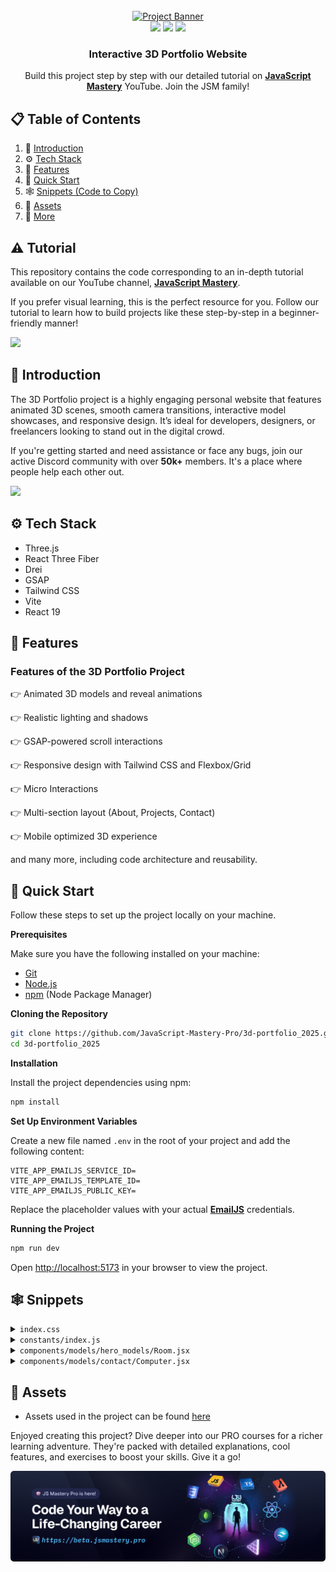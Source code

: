 <div align="center">
  <br />
    <a href="" target="_blank">
      <img src="public/images/readme.png" alt="Project Banner">
    </a>
  <br />

  <div>
    <img src="https://img.shields.io/badge/-Three.js-black?style=for-the-badge&logo=three.js&logoColor=white" />
    <img src="https://img.shields.io/badge/-GSAP-88CE02?style=for-the-badge&logo=greensock&logoColor=white" />
    <img src="https://img.shields.io/badge/-Tailwind_CSS-38B2AC?style=for-the-badge&logo=tailwind-css&logoColor=white" />
  </div>

  <h3 align="center">Interactive 3D Portfolio Website</h3>

   <div align="center">
     Build this project step by step with our detailed tutorial on <a href="https://www.youtube.com/@javascriptmastery/videos" target="_blank"><b>JavaScript Mastery</b></a> YouTube. Join the JSM family!
    </div>
</div>

## 📋 <a name="table">Table of Contents</a>

1. 🤖 [Introduction](#introduction)
2. ⚙️ [Tech Stack](#tech-stack)
3. 🔋 [Features](#features)
4. 🤸 [Quick Start](#quick-start)
5. 🕸️ [Snippets (Code to Copy)](#snippets)
6. 🔗 [Assets](#links)
7. 🚀 [More](#more)

## ⚠️ Tutorial

This repository contains the code corresponding to an in-depth tutorial available on our YouTube channel, <a href="https://www.youtube.com/@javascriptmastery/videos" target="_blank"><b>JavaScript Mastery</b></a>.

If you prefer visual learning, this is the perfect resource for you. Follow our tutorial to learn how to build projects like these step-by-step in a beginner-friendly manner!

<a href="" target="_blank"><img src="https://github.com/sujatagunale/EasyRead/assets/151519281/1736fca5-a031-4854-8c09-bc110e3bc16d" /></a>

## <a name="introduction">🤖 Introduction</a>

The 3D Portfolio project is a highly engaging personal website that features animated 3D scenes, smooth camera transitions, interactive model showcases, and responsive design. It’s ideal for developers, designers, or freelancers looking to stand out in the digital crowd.

If you're getting started and need assistance or face any bugs, join our active Discord community with over **50k+** members. It's a place where people help each other out.

<a href="https://discord.com/invite/n6EdbFJ" target="_blank"><img src="https://github.com/sujatagunale/EasyRead/assets/151519281/618f4872-1e10-42da-8213-1d69e486d02e" /></a>

## <a name="tech-stack">⚙️ Tech Stack</a>

- Three.js
- React Three Fiber
- Drei
- GSAP
- Tailwind CSS
- Vite
- React 19

## <a name="features">🔋 Features</a>

### Features of the 3D Portfolio Project

👉 Animated 3D models and reveal animations

👉 Realistic lighting and shadows

👉 GSAP-powered scroll interactions

👉 Responsive design with Tailwind CSS and Flexbox/Grid

👉 Micro Interactions

👉 Multi-section layout (About, Projects, Contact)

👉 Mobile optimized 3D experience

and many more, including code architecture and reusability.

## <a name="quick-start">🤸 Quick Start</a>

Follow these steps to set up the project locally on your machine.

**Prerequisites**

Make sure you have the following installed on your machine:

- [Git](https://git-scm.com/)
- [Node.js](https://nodejs.org/en)
- [npm](https://www.npmjs.com/) (Node Package Manager)

**Cloning the Repository**

```bash
git clone https://github.com/JavaScript-Mastery-Pro/3d-portfolio_2025.git
cd 3d-portfolio_2025
```

**Installation**

Install the project dependencies using npm:

```bash
npm install
```

**Set Up Environment Variables**

Create a new file named `.env` in the root of your project and add the following content:

```env
VITE_APP_EMAILJS_SERVICE_ID=
VITE_APP_EMAILJS_TEMPLATE_ID=
VITE_APP_EMAILJS_PUBLIC_KEY=
```

Replace the placeholder values with your actual **[EmailJS](https://www.emailjs.com/)** credentials.

**Running the Project**

```bash
npm run dev
```

Open [http://localhost:5173](http://localhost:5173/) in your browser to view the project.

## <a name="snippets">🕸️ Snippets</a>

<details>
<summary><code>index.css</code></summary>

```css
@import url("https://fonts.googleapis.com/css2?family=Mona+Sans:ital,wght@0,200..900;1,200..900&display=swap");
@import "tailwindcss";

:root {
  --gradient: radial-gradient(circle, #e5e5e5 0%, #fff 100%);
}

html,
body {
  width: 100dvw;
  overflow-x: hidden;
  background-color: black;
  color: white;
  scroll-behavior: smooth;
  font-family: "Mona Sans", sans-serif;
}

section {
  width: 100dvw;
}

@theme {
  --font-sans: "Mona Sans", sans-serif;
  --color-white-50: #d9ecff;
  --color-black-50: #1c1c21;
  --color-black-100: #0e0e10;
  --color-black-200: #282732;
  --color-blue-50: #839cb5;
  --color-blue-100: #2d2d38;
}

@layer utilities {
  .flex-center {
    @apply flex justify-center items-center;
  }
  .flex-col-center {
    @apply flex flex-col justify-center items-center;
  }
}

@layer components {
  .padding-x {
    @apply px-5 md:px-10;
  }

  .padding-x-lg {
    @apply px-5 md:px-20;
  }

  .section-padding {
    @apply px-5 md:px-10 md:mt-40 mt-20;
  }

  .mt-responsive {
    @apply xl:mt-20 md:mt-0 mt-40;
  }

  /* General Grids */
  .grid-base {
    @apply grid grid-cols-1;
  }

  .grid-2-cols {
    @apply grid grid-cols-1 md:grid-cols-2 gap-6;
  }

  .grid-3-cols {
    @apply grid grid-cols-1 md:grid-cols-2 xl:grid-cols-3 gap-6;
  }

  .grid-3-cols-md-tight {
    @apply grid grid-cols-1 md:grid-cols-3 gap-5 md:gap-0;
  }

  .grid-4-cols {
    @apply grid grid-cols-1 md:grid-cols-2 xl:grid-cols-4 gap-7;
  }

  .grid-12-cols {
    @apply grid grid-cols-1 xl:grid-cols-12 gap-10;
  }

  .hero-layout {
    @apply relative z-10 xl:mt-20 mt-32 md:h-dvh h-[80vh] flex xl:items-center items-start justify-center;
  }

  .hero-text {
    @apply flex flex-col justify-center md:text-[60px] text-[30px] font-semibold relative z-10 pointer-events-none;
    img {
      @apply size-8 md:size-10 object-contain;
    }
    .slide {
      @apply absolute pt-0 px-2 md:px-5 py-[30px] h-[48px] md:h-[78px] md:translate-y-1 translate-y-0 overflow-hidden;
    }
  }

  .hero-badge {
    @apply bg-black-200 py-2 px-4 rounded-full w-fit text-sm md:text-base text-nowrap;
  }

  .hero-3d-layout {
    @apply xl:w-[70%] w-full h-full min-h-[50vh] absolute xl:-top-20 top-24 xl:-right-20 right-0;
  }

  .navbar {
    @apply fixed w-full left-1/2 py-5 px-5 md:px-20 -translate-x-1/2 z-[100] transition-all duration-300 ease-in-out;

    &.scrolled {
      @apply top-0 bg-black;
    }

    &.not-scrolled {
      @apply md:top-10 top-0 bg-transparent;
    }

    .inner {
      @apply mx-auto flex items-center justify-between;
    }

    .logo {
      @apply text-white-50 text-xl md:text-2xl font-semibold transition-transform duration-300 hover:scale-105;
    }

    nav.desktop {
      @apply hidden lg:flex items-center;

      ul {
        @apply flex space-x-8;

        li {
          @apply text-white-50 relative;

          span {
            @apply transition-colors duration-300 hover:text-white;
          }

          .underline {
            @apply absolute -bottom-1 left-0 w-0 h-0.5 bg-white transition-all duration-300 group-hover:w-full;
          }
        }
      }
    }

    .contact-btn {
      @apply flex;

      .inner {
        @apply px-5 py-2 rounded-lg bg-white text-black group-hover:bg-black-50 transition-colors duration-300;

        span {
          @apply group-hover:text-white transition-colors duration-300;
        }
      }
    }
  }

  .app-showcase {
    @apply w-full mt-20 px-5 md:px-20 py-10 md:py-20 flex items-center justify-center;

    .showcaselayout {
      @apply flex xl:flex-row flex-col gap-10 justify-between;
    }

    .first-project-wrapper {
      @apply h-full flex flex-col justify-between xl:w-[60%];

      .image-wrapper {
        @apply xl:h-[70vh] md:h-[50vh] h-96 relative;

        img {
          @apply w-full h-full object-cover rounded-xl absolute inset-0;
        }
      }

      .text-content {
        @apply space-y-5 mt-5;

        .badges {
          @apply flex gap-2 mb-4;
        }

        h2 {
          @apply text-2xl md:text-3xl lg:text-4xl font-bold;
        }
      }
    }

    .project-list-wrapper {
      @apply flex md:flex-row flex-col xl:flex-col gap-10 xl:w-[40%];

      .image-wrapper {
        @apply xl:h-[37vh] md:h-52 lg:h-72 h-64 relative rounded-xl xl:px-5 2xl:px-12 py-0;
      }

      img {
        @apply w-full h-full object-contain rounded-xl;
      }

      h2 {
        @apply text-lg md:text-xl lg:text-2xl font-semibold mt-5;
      }
    }
  }

  .cta-wrapper {
    @apply relative z-20 cursor-pointer;
  }

  .cta-button {
    @apply px-4 py-4 rounded-lg bg-black-200 flex justify-center items-center relative cursor-pointer overflow-hidden;

    .bg-circle {
      @apply absolute -right-10 origin-center top-1/2 -translate-y-1/2 
        w-[120%] h-[120%] group-hover:size-10 group-hover:right-10
        rounded-full bg-white-50 transition-all duration-500;
    }

    .text {
      @apply uppercase md:text-lg text-black transition-all duration-500
        group-hover:text-white-50 group-hover:-translate-x-5 xl:translate-x-0 -translate-x-5;
    }

    .arrow-wrapper {
      @apply group-hover:bg-white-50 size-10 rounded-full absolute right-10 top-1/2 
        -translate-y-1/2 flex justify-center items-center overflow-hidden;

      img {
        @apply size-5 xl:-translate-y-32 translate-y-0 animate-bounce group-hover:translate-y-0 transition-all duration-500;
      }
    }
  }

  .card-border {
    @apply border border-black-50 bg-black-100;
  }

  .marquee-item {
    @apply md:w-40 w-32;
  }

  .timeline-wrapper {
    @apply absolute top-0 xl:left-[35.5vw] md:left-10 left-5 h-full flex justify-center;
  }

  .timeline {
    @apply absolute h-[110%] -top-10 w-14 md:w-28 z-20 bg-black;
  }

  .timeline-logo {
    @apply md:size-20 size-10 flex-none rounded-full flex justify-center items-center md:-translate-y-7 border border-black-50 bg-black-100;
  }

  .exp-card-wrapper {
    @apply flex flex-col-reverse xl:flex-row xl:gap-20 gap-10 justify-between;
  }

  .gradient-edge {
    @apply w-36 h-full absolute bottom-0 z-20;
  }

  .tech-card-animated-bg {
    @apply absolute left-0 bottom-[-100%] w-full h-full bg-[#2D3240] group-hover:bottom-0 transition-all duration-700;
  }

  .tech-card-content {
    @apply flex flex-col md:justify-center items-center xl:gap-5 xl:h-[50vh] overflow-hidden relative z-10 group-hover:cursor-grab;

    & p {
      @apply text-lg 2xl:text-2xl pb-5 xl:pb-0 font-semibold text-white-50 text-center;
    }
  }

  .tech-grid {
    @apply grid xl:grid-cols-5 md:grid-cols-3 grid-cols-1 xl:gap-16 md:gap-10 gap-5 mt-16;
  }

  .tech-icon-wrapper {
    @apply flex justify-center items-center w-52 h-60 relative;
  }

  form {
    label {
      @apply block text-white-50 mb-2;
    }

    input,
    textarea {
      @apply w-full px-4 py-4 md:text-base text-sm placeholder:text-blue-50 bg-blue-100 rounded-md;
    }

    a {
      @apply w-full py-4 bg-white text-black font-semibold rounded-md flex justify-center items-center gap-2;

      img {
        @apply inline-block;
      }
    }
  }

  .footer {
    @apply my-10 md:mt-20 mt-10 text-white-50 px-5 md:px-20 xl:px-20 flex items-center justify-center;

    .footer-container {
      @apply grid grid-cols-1 md:grid-cols-3 gap-5 md:gap-0 w-full;
    }

    p {
      @apply text-center md:text-start
    }

    .socials {
      @apply flex items-center justify-center gap-5;

      .icon {
        @apply border border-black-50 bg-black-100 flex justify-center items-center rounded-xl size-10 md:size-12 cursor-pointer transition-all duration-500 hover:bg-black-50;
      }

      img {
        @apply inline-block;
      }
    }
  }
}

/* Hero text slider starts */
.slide {
  display: inline-block;
  flex-direction: column;
  transition: all cubic-bezier(0.71, 0.03, 0.34, 1);
}

.wrapper {
  display: flex;
  flex-direction: column;
  animation: wordSlider 21s infinite cubic-bezier(0.9, 0.01, 0.3, 0.99);
}

@keyframes wordSlider {
  0% {
    transform: translateY(0.5%);
  }
  12.5% {
    transform: translateY(-12.5%);
  }
  25% {
    transform: translateY(-25%);
  }
  37.5% {
    transform: translateY(-37.5%);
  }
  50% {
    transform: translateY(-50%);
  }
  62.5% {
    transform: translateY(-62.5%);
  }
  75% {
    transform: translateY(-75%);
  }
  87.5% {
    transform: translateY(-87.5%);
  }
}

/* Hero Text slider ends */

.gradient-line {
  width: 2px;
  background: linear-gradient(
    0deg,
    rgba(69, 222, 196, 0) 0%,
    #62e0ff 25%,
    #52aeff 37.51%,
    #fd5c79 62.83%,
    #6d45ce 92.91%
  );
}

.gradient-edge:nth-of-type(1) {
  left: 0;
  background: rgb(0, 0, 0);
  background: linear-gradient(
    90deg,
    rgba(0, 0, 0, 1) 0%,
    rgba(255, 255, 255, 0) 100%
  );
}
.gradient-edge:nth-of-type(2) {
  right: 0;
  background: linear-gradient(
    -90deg,
    rgba(0, 0, 0, 1) 0%,
    rgba(255, 255, 255, 0) 100%
  );
}

/* marquee */
.marquee {
  width: 100dvw;
  overflow: hidden;
  position: relative;
}
.marquee-box {
  display: flex;
  align-items: center;
  width: 200%;
  height: 100%;
  position: absolute;
  overflow: hidden;
  animation: marquee 60s linear infinite;
}
.marquee-item {
  float: left;
}
@keyframes marquee {
  0% {
    left: 0;
  }
  100% {
    left: -100%;
  }
}
/* marquee end */

.card {
  --start: 0;
  position: relative;
  overflow: hidden;
  transition: border-color 1s ease-in-out;
}

.card::before {
  position: absolute;
  content: "";
  width: 100%;
  height: 100%;
  left: 50%;
  top: 50%;
  transform: translate(-50%, -50%);
  border-radius: 12px;
  border: 2px solid transparent;
  background: var(--gradient);
  background-attachment: fixed;
  mask: linear-gradient(#0000, #0000),
    conic-gradient(
      from calc((var(--start) - 15) * 1deg),
      #ffffff1f 0deg,
      white,
      #ffffff00 100deg
    );
  mask-composite: intersect;
  mask-clip: padding-box, border-box;
  opacity: 0;
  transition: 0.5s ease;
}

.glow {
  pointer-events: none;
  position: absolute;
  width: 100%;
  height: 100%;
  left: 50%;
  top: 50%;
  transform: translate(-50%, -50%);
  filter: blur(10px);
  filter: saturate(200);
}

.card:hover::before {
  opacity: 1;
}

```

</details>

<details>
<summary><code>constants/index.js</code></summary>

```js
const navLinks = [
  {
    name: "Work",
    link: "#work",
  },
  {
    name: "Experience",
    link: "#experience",
  },
  {
    name: "Skills",
    link: "#skills",
  },
  {
    name: "Testimonials",
    link: "#testimonials",
  },
];

const words = [
  { text: "Ideas", imgPath: "/images/ideas.svg" },
  { text: "Concepts", imgPath: "/images/concepts.svg" },
  { text: "Designs", imgPath: "/images/designs.svg" },
  { text: "Code", imgPath: "/images/code.svg" },
  { text: "Ideas", imgPath: "/images/ideas.svg" },
  { text: "Concepts", imgPath: "/images/concepts.svg" },
  { text: "Designs", imgPath: "/images/designs.svg" },
  { text: "Code", imgPath: "/images/code.svg" },
];

const counterItems = [
  { value: 15, suffix: "+", label: "Years of Experience" },
  { value: 200, suffix: "+", label: "Satisfied Clients" },
  { value: 108, suffix: "+", label: "Completed Projects" },
  { value: 90, suffix: "%", label: "Client Retention Rate" },
];

const logoIconsList = [
  {
    imgPath: "/images/logos/company-logo-1.png",
  },
  {
    imgPath: "/images/logos/company-logo-2.png",
  },
  {
    imgPath: "/images/logos/company-logo-3.png",
  },
  {
    imgPath: "/images/logos/company-logo-4.png",
  },
  {
    imgPath: "/images/logos/company-logo-5.png",
  },
  {
    imgPath: "/images/logos/company-logo-6.png",
  },
  {
    imgPath: "/images/logos/company-logo-7.png",
  },
  {
    imgPath: "/images/logos/company-logo-8.png",
  },
  {
    imgPath: "/images/logos/company-logo-9.png",
  },
  {
    imgPath: "/images/logos/company-logo-10.png",
  },
  {
    imgPath: "/images/logos/company-logo-11.png",
  },
];

const abilities = [
  {
    imgPath: "/images/seo.png",
    title: "Quality Focus",
    desc: "Delivering high-quality results while maintaining attention to every detail.",
  },
  {
    imgPath: "/images/chat.png",
    title: "Reliable Communication",
    desc: "Keeping you updated at every step to ensure transparency and clarity.",
  },
  {
    imgPath: "/images/time.png",
    title: "On-Time Delivery",
    desc: "Making sure projects are completed on schedule, with quality & attention to detail.",
  },
];

const techStackImgs = [
  {
    name: "React Developer",
    imgPath: "/images/logos/react.png",
  },
  {
    name: "Python Developer",
    imgPath: "/images/logos/python.svg",
  },
  {
    name: "Backend Developer",
    imgPath: "/images/logos/node.png",
  },
  {
    name: "Interactive Developer",
    imgPath: "/images/logos/three.png",
  },
  {
    name: "Project Manager",
    imgPath: "/images/logos/git.svg",
  },
];

const techStackIcons = [
  {
    name: "React Developer",
    modelPath: "/models/react_logo-transformed.glb",
    scale: 1,
    rotation: [0, 0, 0],
  },
  {
    name: "Python Developer",
    modelPath: "/models/python-transformed.glb",
    scale: 0.8,
    rotation: [0, 0, 0],
  },
  {
    name: "Backend Developer",
    modelPath: "/models/node-transformed.glb",
    scale: 5,
    rotation: [0, -Math.PI / 2, 0],
  },
  {
    name: "Interactive Developer",
    modelPath: "/models/three.js-transformed.glb",
    scale: 0.05,
    rotation: [0, 0, 0],
  },
  {
    name: "Project Manager",
    modelPath: "/models/git-svg-transformed.glb",
    scale: 0.05,
    rotation: [0, -Math.PI / 4, 0],
  },
];

const expCards = [
  {
    review:
      "Adrian brought creativity and technical expertise to the team, significantly improving our frontend performance. His work has been invaluable in delivering faster experiences.",
    imgPath: "/images/exp1.png",
    logoPath: "/images/logo1.png",
    title: "Frontend Developer",
    date: "January 2023 - Present",
    responsibilities: [
      "Developed and maintained user-facing features for the Hostinger website.",
      "Collaborated closely with UI/UX designers to ensure seamless user experiences.",
      "Optimized web applications for maximum speed and scalability.",
    ],
  },
  {
    review:
      "Adrian’s contributions to Docker's web applications have been outstanding. He approaches challenges with a problem-solving mindset.",
    imgPath: "/images/exp2.png",
    logoPath: "/images/logo2.png",
    title: "Full Stack Developer",
    date: "June 2020 - December 2023",
    responsibilities: [
      "Led the development of Docker's web applications, focusing on scalability.",
      "Worked with backend engineers to integrate APIs seamlessly with the frontend.",
      "Contributed to open-source projects that were used with the Docker ecosystem.",
    ],
  },
  {
    review:
      "Adrian’s work on Appwrite’s mobile app brought a high level of quality and efficiency. He delivered solutions that enhanced our mobile experience & meet our product goals.",
    imgPath: "/images/exp3.png",
    logoPath: "/images/logo3.png",
    title: "React Native Developer",
    date: "March 2019 - May 2020",
    responsibilities: [
      "Built cross-platform mobile apps using React Native, integrating with Appwrite's backend services.",
      "Improved app performance and user experience through code optimization and testing.",
      "Coordinated with the product team to implement features based on feedback.",
    ],
  },
];

const expLogos = [
  {
    name: "logo1",
    imgPath: "/images/logo1.png",
  },
  {
    name: "logo2",
    imgPath: "/images/logo2.png",
  },
  {
    name: "logo3",
    imgPath: "/images/logo3.png",
  },
];

const testimonials = [
  {
    name: "Esther Howard",
    mentions: "@estherhoward",
    review:
      "I can’t say enough good things about Adrian. He was able to take our complex project requirements and turn them into a seamless, functional website. His problem-solving abilities are outstanding.",
    imgPath: "/images/client1.png",
  },
  {
    name: "Wade Warren",
    mentions: "@wadewarren",
    review:
      "Working with Adrian was a fantastic experience. He transformed our outdated website into a modern, user-friendly platform. His attention to detail and commitment to quality are unmatched. Highly recommend him for any web dev projects.",
    imgPath: "/images/client3.png",
  },
  {
    name: "Guy Hawkins",
    mentions: "@guyhawkins",
    review:
      "Collaborating with Adrian was an absolute pleasure. His professionalism, promptness, and dedication to delivering exceptional results were evident throughout our project. Adrian's enthusiasm for every facet of development truly stands out. If you're seeking to elevate your website and elevate your brand, Adrian is the ideal partner.",
    imgPath: "/images/client2.png",
  },
  {
    name: "Marvin McKinney",
    mentions: "@marvinmckinney",
    review:
      "Adrian was a pleasure to work with. He turned our outdated website into a fresh, intuitive platform that’s both modern and easy to navigate. Fantastic work overall.",
    imgPath: "/images/client5.png",
  },
  {
    name: "Floyd Miles",
    mentions: "@floydmiles",
    review:
      "Adrian’s expertise in web development is truly impressive. He delivered a robust and scalable solution for our e-commerce site, and our online sales have significantly increased since the launch. He’s a true professional!",
    imgPath: "/images/client4.png",
  },
  {
    name: "Albert Flores",
    mentions: "@albertflores",
    review:
      "Adrian was a pleasure to work with. He understood our requirements perfectly and delivered a website that exceeded our expectations. His skills in both frontend and backend dev are top-notch.",
    imgPath: "/images/client6.png",
  },
];

const socialImgs = [
  {
    name: "insta",
    url: "https://www.instagram.com/",
    imgPath: "/images/insta.png",
  },
  {
    name: "fb",
    url: "https://www.facebook.com/",
    imgPath: "/images/fb.png",
  },
  {
    name: "x",
    url: "https://www.x.com/",
    imgPath: "/images/x.png",
  },
  {
    name: "linkedin",
    url: "https://www.linkedin.com/",
    imgPath: "/images/linkedin.png",
  },
];

export {
  words,
  abilities,
  logoIconsList,
  counterItems,
  expCards,
  expLogos,
  testimonials,
  socialImgs,
  techStackIcons,
  techStackImgs,
  navLinks,
};
```

</details>

<details>
<summary><code>components/models/hero_models/Room.jsx</code></summary>

```jsx
/*
Auto-generated by: https://github.com/pmndrs/gltfjsx
Command: npx gltfjsx@6.5.3 optimized-room.glb 
*/

import React, { useRef } from "react";
import { useGLTF, useTexture } from "@react-three/drei";
import { EffectComposer, SelectiveBloom } from "@react-three/postprocessing";
import { BlendFunction } from "postprocessing";
import * as THREE from "three";

export function Room(props) {
  const { nodes, materials } = useGLTF("/models/optimized-room.glb");
  const screensRef = useRef();
  const matcapTexture = useTexture("/images/textures/mat1.png");

  const curtainMaterial = new THREE.MeshPhongMaterial({
    color: "#d90429",
  });

  const bodyMaterial = new THREE.MeshPhongMaterial({
    map: matcapTexture,
  });

  const tableMaterial = new THREE.MeshPhongMaterial({
    color: "#582f0e",
  });

  const radiatorMaterial = new THREE.MeshPhongMaterial({
    color: "#fff",
  });

  const compMaterial = new THREE.MeshStandardMaterial({
    color: "#fff",
  });

  const pillowMaterial = new THREE.MeshPhongMaterial({
    color: "#8338ec",
  });

  const chairMaterial = new THREE.MeshPhongMaterial({
    color: "#000",
  });

  return (
    <group {...props} dispose={null}>
      <EffectComposer>
        <SelectiveBloom
          selection={screensRef}
          intensity={1.5} // Strength of the bloom
          luminanceThreshold={0.2} // Minimum luminance needed
          luminanceSmoothing={0.9} // Smooth transition
          blendFunction={BlendFunction.ADD} // How it blends
        />
      </EffectComposer>
      <mesh
        geometry={nodes._________6_blinn1_0.geometry}
        material={curtainMaterial}
      />
      <mesh geometry={nodes.body1_blinn1_0.geometry} material={bodyMaterial} />
      <mesh geometry={nodes.cabin_blinn1_0.geometry} material={tableMaterial} />
      <mesh
        geometry={nodes.chair_body_blinn1_0.geometry}
        material={chairMaterial}
      />
      <mesh geometry={nodes.comp_blinn1_0.geometry} material={compMaterial} />
      <mesh
        ref={screensRef}
        geometry={nodes.emis_lambert1_0.geometry}
        material={materials.lambert1}
      />
      <mesh
        geometry={nodes.handls_blinn1_0.geometry}
        material={materials.blinn1}
      />
      <mesh
        geometry={nodes.keyboard_blinn1_0.geometry}
        material={materials.blinn1}
      />
      <mesh
        geometry={nodes.kovrik_blinn1_0.geometry}
        material={materials.blinn1}
      />
      <mesh
        geometry={nodes.lamp_bl_blinn1_0.geometry}
        material={materials.blinn1}
      />
      <mesh
        geometry={nodes.lamp_white_blinn1_0.geometry}
        material={materials.blinn1}
      />
      <mesh
        geometry={nodes.miuse_blinn1_0.geometry}
        material={materials.blinn1}
      />
      <mesh
        geometry={nodes.monitor2_blinn1_0.geometry}
        material={materials.blinn1}
      />
      <mesh
        geometry={nodes.monitor3_blinn1_0.geometry}
        material={materials.blinn1}
      />
      <mesh
        geometry={nodes.pCylinder5_blinn1_0.geometry}
        material={materials.blinn1}
      />
      <mesh
        geometry={nodes.pillows_blinn1_0.geometry}
        material={pillowMaterial}
      />
      <mesh
        geometry={nodes.polySurface53_blinn1_0.geometry}
        material={materials.blinn1}
      />
      <mesh
        geometry={nodes.radiator_blinn1_0.geometry}
        material={radiatorMaterial}
      />
      <mesh
        geometry={nodes.radiator_blinn1_0001.geometry}
        material={materials.blinn1}
      />
      <mesh
        geometry={nodes.railing_blinn1_0.geometry}
        material={materials.blinn1}
      />
      <mesh
        geometry={nodes.red_bttns_blinn1_0.geometry}
        material={materials.blinn1}
      />
      <mesh
        geometry={nodes.red_vac_blinn1_0.geometry}
        material={materials.blinn1}
      />
      <mesh
        geometry={nodes.stylus_blinn1_0.geometry}
        material={materials.blinn1}
      />
      <mesh geometry={nodes.table_blinn1_0.geometry} material={tableMaterial} />
      <mesh
        geometry={nodes.tablet_blinn1_0.geometry}
        material={materials.blinn1}
      />
      <mesh
        geometry={nodes.triangle_blinn1_0.geometry}
        material={materials.blinn1}
      />
      <mesh
        geometry={nodes.vac_black_blinn1_0.geometry}
        material={materials.blinn1}
      />
      <mesh
        geometry={nodes.vacuum1_blinn1_0.geometry}
        material={materials.blinn1}
      />
      <mesh
        geometry={nodes.vacuumgrey_blinn1_0.geometry}
        material={materials.blinn1}
      />
      <mesh
        geometry={nodes.vires_blinn1_0.geometry}
        material={materials.blinn1}
      />
      <mesh
        geometry={nodes.window_blinn1_0.geometry}
        material={materials.blinn1}
      />
      <mesh
        geometry={nodes.window4_phong1_0.geometry}
        material={materials.phong1}
      />
    </group>
  );
}

useGLTF.preload("/models/optimized-room.glb");
```

</details>

<details>
<summary><code>components/models/contact/Computer.jsx</code></summary>

```jsx
import { useGLTF } from "@react-three/drei";

export function Computer(props) {
  const { nodes, materials } = useGLTF(
    "/models/computer-optimized-transformed.glb"
  );

  return (
    <group {...props} dispose={null}>
      <group position={[-4.005, 67.549, 58.539]}>
        <mesh
          castShadow
          receiveShadow
          geometry={nodes.Cube000_ComputerDesk_0001_1.geometry}
          material={materials["ComputerDesk.001"]}
        />
        <mesh
          castShadow
          receiveShadow
          geometry={nodes.Cube000_ComputerDesk_0001_2.geometry}
          material={materials["FloppyDisk.001"]}
        />
      </group>
    </group>
  );
}

useGLTF.preload("/models/computer-optimized-transformed.glb");

export default Computer;
```

</details>

## <a name="links">🔗 Assets</a>

- Assets used in the project can be found [here](https://drive.google.com/drive/folders/1Z-ovENYzzTQ-MEnNWyLpdPH2Bkv0M1ti)

Enjoyed creating this project? Dive deeper into our PRO courses for a richer learning adventure. They're packed with
detailed explanations, cool features, and exercises to boost your skills. Give it a go!

<a href="https://beta.jsmastery.pro/" target="_blank">
  <img src="public/images/readme-bottom.png" alt="Project Banner">
</a>
